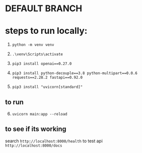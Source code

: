 # DEFAULT BRANCH
# steps to run locally:

1.  `python -m venv venv`
2. `.\venv\Scripts\activate`

3. `pip3 install openai==0.27.0`
4. `pip3 install python-decouple==3.8 python-multipart==0.0.6 requests==2.28.2 fastapi==0.92.0`

5. `pip3 install "uvicorn[standard]"`

## to run
6. `uvicorn main:app --reload`

## to see if its working

search `http://localhost:8000/health`
to test api `http://localhost:8000/docs`
